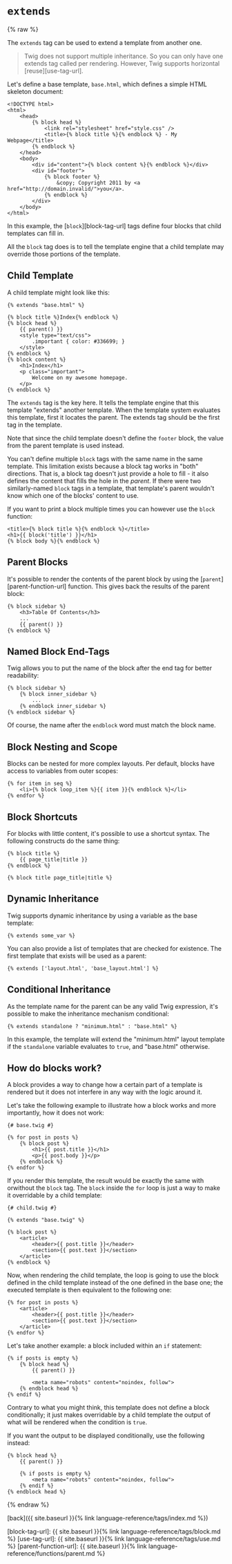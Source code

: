 `extends`
=========

{% raw %}

The `extends` tag can be used to extend a template from another one.

> Twig does not support multiple inheritance. So you can only have one extends tag called per rendering. However, Twig supports horizontal [reuse][use-tag-url].

Let's define a base template, `base.html`, which defines a simple HTML skeleton document:

````twig
<!DOCTYPE html>
<html>
    <head>
        {% block head %}
            <link rel="stylesheet" href="style.css" />
            <title>{% block title %}{% endblock %} - My Webpage</title>
        {% endblock %}
    </head>
    <body>
        <div id="content">{% block content %}{% endblock %}</div>
        <div id="footer">
            {% block footer %}
                &copy; Copyright 2011 by <a href="http://domain.invalid/">you</a>.
            {% endblock %}
        </div>
    </body>
</html>
````

In this example, the [`block`][block-tag-url] tags define four blocks that child templates can fill in.

All the `block` tag does is to tell the template engine that a child template may override those portions of the template.

## Child Template

A child template might look like this:

````twig
{% extends "base.html" %}

{% block title %}Index{% endblock %}
{% block head %}
    {{ parent() }}
    <style type="text/css">
        .important { color: #336699; }
    </style>
{% endblock %}
{% block content %}
    <h1>Index</h1>
    <p class="important">
        Welcome on my awesome homepage.
    </p>
{% endblock %}
````

The `extends` tag is the key here. It tells the template engine that this template "extends" another template. When the template system evaluates this template, first it locates the parent. The extends tag should be the first tag in the template.

Note that since the child template doesn't define the `footer` block, the value from the parent template is used instead.

You can't define multiple `block` tags with the same name in the same template. This limitation exists because a block tag works in "both" directions. That is, a block tag doesn't just provide a hole to fill - it also defines the content that fills the hole in the *parent*. If there were two similarly-named `block` tags in a template, that template's parent wouldn't know which one of the blocks' content to use.

If you want to print a block multiple times you can however use the `block` function:

````twig
<title>{% block title %}{% endblock %}</title>
<h1>{{ block('title') }}</h1>
{% block body %}{% endblock %}
````

## Parent Blocks

It's possible to render the contents of the parent block by using the [`parent`][parent-function-url] function. This gives back the results of the parent block:

````twig
{% block sidebar %}
    <h3>Table Of Contents</h3>
    ...
    {{ parent() }}
{% endblock %}
````

## Named Block End-Tags

Twig allows you to put the name of the block after the end tag for better readability:

````twig
{% block sidebar %}
    {% block inner_sidebar %}
        ...
    {% endblock inner_sidebar %}
{% endblock sidebar %}
````

Of course, the name after the `endblock` word must match the block name.

## Block Nesting and Scope

Blocks can be nested for more complex layouts. Per default, blocks have access to variables from outer scopes:

````twig
{% for item in seq %}
    <li>{% block loop_item %}{{ item }}{% endblock %}</li>
{% endfor %}
````

## Block Shortcuts

For blocks with little content, it's possible to use a shortcut syntax. The following constructs do the same thing:

````twig
{% block title %}
    {{ page_title|title }}
{% endblock %}
````

````twig
{% block title page_title|title %}
````

## Dynamic Inheritance

Twig supports dynamic inheritance by using a variable as the base template:

````twig
{% extends some_var %}
````

You can also provide a list of templates that are checked for existence. The
first template that exists will be used as a parent:

````
{% extends ['layout.html', 'base_layout.html'] %}
````

## Conditional Inheritance

As the template name for the parent can be any valid Twig expression, it's possible to make the inheritance mechanism conditional:

````twig
{% extends standalone ? "minimum.html" : "base.html" %}
````

In this example, the template will extend the "minimum.html" layout template if the `standalone` variable evaluates to `true`, and "base.html" otherwise.

## How do blocks work?

A block provides a way to change how a certain part of a template is rendered but it does not interfere in any way with the logic around it.

Let's take the following example to illustrate how a block works and more importantly, how it does not work:

````twig
{# base.twig #}

{% for post in posts %}
    {% block post %}
        <h1>{{ post.title }}</h1>
        <p>{{ post.body }}</p>
    {% endblock %}
{% endfor %}
````

If you render this template, the result would be exactly the same with orwithout the `block` tag. The `block` inside the `for` loop is just a way to make it overridable by a child template:

````twig
{# child.twig #}

{% extends "base.twig" %}

{% block post %}
    <article>
        <header>{{ post.title }}</header>
        <section>{{ post.text }}</section>
    </article>
{% endblock %}
````

Now, when rendering the child template, the loop is going to use the block defined in the child template instead of the one defined in the base one; the executed template is then equivalent to the following one:

````twig
{% for post in posts %}
    <article>
        <header>{{ post.title }}</header>
        <section>{{ post.text }}</section>
    </article>
{% endfor %}
````

Let's take another example: a block included within an ``if`` statement:

````twig
{% if posts is empty %}
    {% block head %}
        {{ parent() }}

        <meta name="robots" content="noindex, follow">
    {% endblock head %}
{% endif %}
````

Contrary to what you might think, this template does not define a block conditionally; it just makes overridable by a child template the output of what will be rendered when the condition is `true`.

If you want the output to be displayed conditionally, use the following instead:

````twig
{% block head %}
    {{ parent() }}

    {% if posts is empty %}
        <meta name="robots" content="noindex, follow">
    {% endif %}
{% endblock head %}
````

{% endraw %}

[back]({{ site.baseurl }}{% link language-reference/tags/index.md %})

[block-tag-url]: {{ site.baseurl }}{% link language-reference/tags/block.md %}
[use-tag-url]: {{ site.baseurl }}{% link language-reference/tags/use.md %}
[parent-function-url]: {{ site.baseurl }}{% link language-reference/functions/parent.md %}

